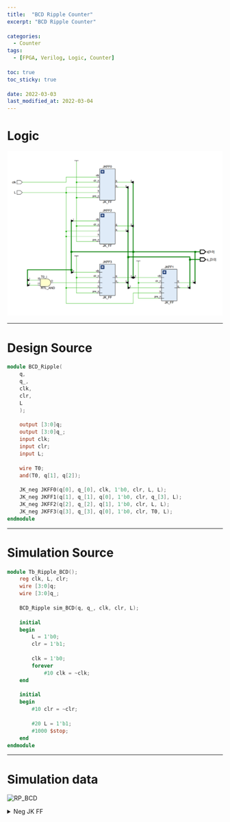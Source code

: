 ```yaml
---
title:  "BCD Ripple Counter"
excerpt: "BCD Ripple Counter"

categories:
  - Counter
tags:
  - [FPGA, Verilog, Logic, Counter]

toc: true
toc_sticky: true

date: 2022-03-03
last_modified_at: 2022-03-04
---
```


# Logic

![RP_BCD](/images/2022-03-03-RP_BCD/logic.png)

---

# Design Source

```verilog
module BCD_Ripple(
    q,
    q_,
    clk,
    clr,
    L
    );
    
    output [3:0]q;
    output [3:0]q_;
    input clk;
    input clr; 
    input L;
    
    wire T0;
    and(T0, q[1], q[2]);
     
    JK_neg JKFF0(q[0], q_[0], clk, 1'b0, clr, L, L);
    JK_neg JKFF1(q[1], q_[1], q[0], 1'b0, clr, q_[3], L);
    JK_neg JKFF2(q[2], q_[2], q[1], 1'b0, clr, L, L);
    JK_neg JKFF3(q[3], q_[3], q[0], 1'b0, clr, T0, L);
endmodule
```
---

# Simulation Source

```verilog
module Tb_Ripple_BCD();
    reg clk, L, clr;
    wire [3:0]q;
    wire [3:0]q_;
    
    BCD_Ripple sim_BCD(q, q_, clk, clr, L);
    
    initial
    begin
        L = 1'b0;
        clr = 1'b1;
        
        clk = 1'b0;
        forever
            #10 clk = ~clk;
    end
    
    initial
    begin
        #10 clr = ~clr;
        
        #20 L = 1'b1;
        #1000 $stop;
    end
endmodule
```
---

# Simulation data

![RP_BCD](/images/2022-01-31-RP_BCD/tb.png)

<details>
<summary>Neg JK FF</summary>
<div markdown="1">

Neg D FF

```verilog
module JK_neg(
	q,
	q_,
	clk,
	pre,
	clr,
	j,
	k
	);
	
	output reg q;
    output q_;
	input clk;
	input pre;
	input clr;
	input j;
	input k;

    assign q_ = ~q;

	always@(negedge clk, posedge pre, posedge clr)
	begin
		if(pre == 1'b1) // pre
			q <= 1'b1;

		else if(clr == 1'b1) // clr
			q <= 1'b0;

		else
		begin
			case( { j, k } )
				2'b00: q <= q; 
				2'b01: q <= 1'b0;
				2'b10: q <= 1'b1;
				2'b11: q <= ~q;
			endcase
		end
	end
endmodule
```

</div>
</details>